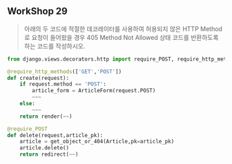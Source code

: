 ## WorkShop 29

> 아래의 두 코드에 적절한 데코레이터를 사용하여 허용되지 않은 HTTP Method로 요청이 들어왔을 경우 405 Method Not Allowed 상태 코드를 반환하도록 하는 코드를 작성하시오.

```python
from django.views.decorators.http import require_POST, require_http_methods

@require_http_methods(['GET','POST'])
def create(request):
    if request.method == 'POST':
        article_form = ArticleForm(request.POST)
        ~~~
    else:
        ~~~
    return render(~~)

@require_POST
def delete(request,article_pk):
    article = get_object_or_404(Article,pk=article_pk)
    article.delete()
    return redirect(~~)
```

